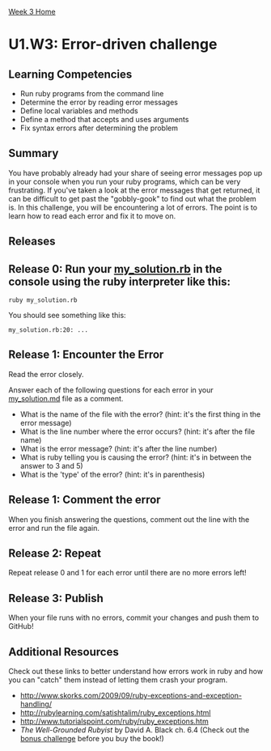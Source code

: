 [Week 3 Home](../)

# U1.W3: Error-driven challenge

## Learning Competencies
- Run ruby programs from the command line
- Determine the error by reading error messages
- Define local variables and methods
- Define a method that accepts and uses arguments
- Fix syntax errors after determining the problem

## Summary
You have probably already had your share of seeing error messages pop up in your console when you run your ruby programs, which can be very frustrating. If you've taken a look at the error messages that get returned, it can be difficult to get past the "gobbly-gook" to find out what the problem is. In this challenge, you will be encountering a lot of errors. The point is to learn how to read each error and fix it to move on.

## Releases

## Release 0: Run your [my_solution.rb](my_solution.rb) in the console using the ruby interpreter like this:

`ruby my_solution.rb`

You should see something like this:

`my_solution.rb:20: ...`

## Release 1: Encounter the Error

Read the error closely.

Answer each of the following questions for each error in your [my_solution.md](my_solution.md) file as a comment.

- What is the name of the file with the error? (hint: it's the first thing in the error message)
- What is the line number where the error occurs? (hint: it's after the file name)
- What is the error message? (hint: it's after the line number)
- What is ruby telling you is causing the error? (hint: it's in between the answer to 3 and 5)
- What is the 'type' of the error? (hint: it's in parenthesis)

## Release 1: Comment the error
When you finish answering the questions, comment out the line with the error and run the file again.

## Release 2: Repeat
Repeat release 0 and 1 for each error until there are no more errors left!

## Release 3: Publish
When your file runs with no errors, commit your changes and push them to GitHub!

## Additional Resources
Check out these links to better understand how errors work in ruby and how you can "catch" them instead of letting them crash your program.

- http://www.skorks.com/2009/09/ruby-exceptions-and-exception-handling/
- http://rubylearning.com/satishtalim/ruby_exceptions.html
- http://www.tutorialspoint.com/ruby/ruby_exceptions.htm
- *The Well-Grounded Rubyist* by David A. Black ch. 6.4 (Check out the [bonus challenge](10-BONUS-challenges/Well-Grounded-Rubyist.md) before you buy the book!)
